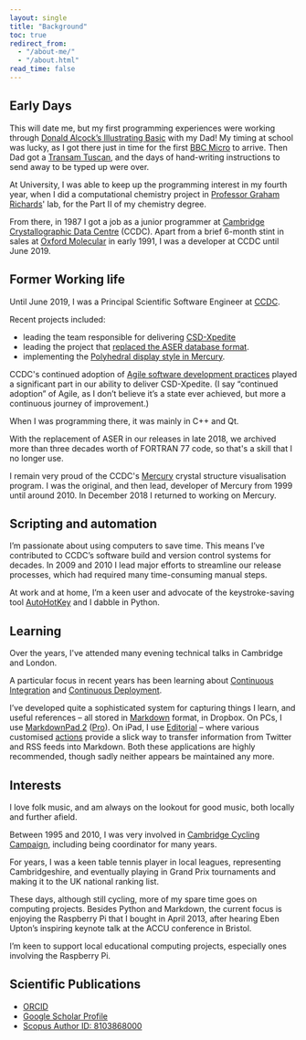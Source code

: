 ```yaml
---
layout: single
title: "Background"
toc: true
redirect_from:
  - "/about-me/"
  - "/about.html"
read_time: false
---
```


## Early Days

This will date me, but my first programming experiences were working
through [Donald Alcock’s Illustrating
Basic](http://www.computinghistory.org.uk/cgi/archive.pl?type=Books&platform=&author=Donald%20Alcock&publisher=&order=Publisher)
with my Dad! My timing at school was lucky, as I got there just in time
for the first [BBC Micro](http://en.wikipedia.org/wiki/BBC_Micro) to
arrive. Then Dad got a [Transam Tuscan](http://www.computinghistory.org.uk/det/7010/Transam-Tuscan-S100/),
and the days of hand-writing instructions to send away to be typed up
were over.

At University, I was able to keep up the programming interest in my
fourth year, when I did a computational chemistry project in [Professor
Graham Richards](http://en.wikipedia.org/wiki/Graham_Richards)' lab, for
the Part II of my chemistry degree.

From there, in 1987 I got a job as a junior programmer at [Cambridge
Crystallographic Data Centre](http://www.ccdc.cam.ac.uk/) (CCDC). Apart
from a brief 6-month stint in sales at [Oxford
Molecular](http://www.isis-innovation.com/spinout/oxmol.html) in early
1991, I was a developer at CCDC until June 2019.

## Former Working life

Until June 2019, I was a Principal Scientific Software Engineer at
[CCDC](http://www.ccdc.cam.ac.uk/).

Recent projects included:

* leading the team responsible for
delivering
[CSD-Xpedite](http://www.ccdc.cam.ac.uk/SUPPORTANDRESOURCES/Support/Pages/SupportSolution.aspx?supportsolutionid=304)
* leading the project that [replaced the ASER database format](https://www.ccdc.cam.ac.uk/Community/blog/2017-12-14-csd-release-2018/). 
* implementing the [Polyhedral display style in Mercury](https://www.ccdc.cam.ac.uk/Community/blog/greater-structural-insight-and-clearer-visualisation/). 

CCDC's continued adoption of [Agile software development
practices](http://agilemanifesto.org/) played a significant part in our
ability to deliver CSD-Xpedite. (I say “continued adoption” of Agile, as
I don’t believe it’s a state ever achieved, but more a continuous
journey of improvement.)

When I was programming there, it was mainly in C++ and Qt.

With the replacement of ASER in our releases in late 2018, we archived more than three decades worth of FORTRAN 77 code, so that's a skill that I no longer use.

I remain very proud of the CCDC's
[Mercury](http://www.ccdc.cam.ac.uk/Solutions/CSDSystem/Pages/Mercury.aspx)
crystal structure visualisation program. I was the original, and then
lead, developer of Mercury from 1999 until around 2010. In December 2018 I returned to working on Mercury.

## Scripting and automation

I’m passionate about using computers to save time. This means I’ve
contributed to CCDC’s software build and version control systems for
decades. In 2009 and 2010 I lead major efforts to streamline our release
processes, which had required many time-consuming manual steps.

At work and at home, I’m a keen user and advocate of the
keystroke-saving tool [AutoHotKey](http://www.autohotkey.com/) and I
dabble in Python.

## Learning

Over the years, I've attended many evening technical talks in Cambridge and London.

A particular focus in recent years has been learning about
[Continuous Integration](http://en.wikipedia.org/wiki/Continuous_integration) and
[Continuous Deployment](http://en.wikipedia.org/wiki/Continuous_delivery).

I’ve developed quite a sophisticated system for capturing things I
learn, and useful references – all stored in
[Markdown](https://daringfireball.net/projects/markdown/) format, in
Dropbox. On PCs, I use [MarkdownPad 2](http://markdownpad.com/)
([Pro](https://markdownpad.com/buy.html)). On iPad, I use
[Editorial](http://omz-software.com/editorial/) – where various customised
[actions](http://omz-software.com/editorial/docs/ios_workflows/reference.html) provide
a slick way to transfer information from Twitter and RSS feeds into
Markdown. Both these applications are highly recommended, though sadly neither appears be maintained any more.

## Interests

I love folk music, and am always on the lookout for good music, both
locally and further afield.

Between 1995 and 2010, I was very involved in [Cambridge Cycling
Campaign](http://www.camcycle.org.uk/), including being coordinator for
many years.

For years, I was a keen table tennis player in local leagues,
representing Cambridgeshire, and eventually playing in Grand Prix
tournaments and making it to the UK national ranking list.

These days, although still cycling, more of my spare time goes on
computing projects. Besides Python and Markdown, the current focus is
enjoying the Raspberry Pi that I bought in April 2013, after hearing
Eben Upton’s inspiring keynote talk at the ACCU conference in Bristol.

I’m keen to support local educational computing projects, especially
ones involving the Raspberry Pi.

## Scientific Publications

* [ORCID](http://orcid.org/0000-0003-3664-8645)
* [Google Scholar Profile](http://scholar.google.co.uk/citations?user=CNekj-gAAAAJ)
* [Scopus Author ID: 8103868000](http://www.scopus.com/authid/detail.url?authorId=8103868000)
